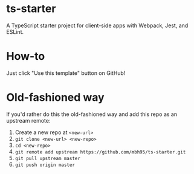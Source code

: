 # ts-starter
A TypeScript starter project for client-side apps with Webpack, Jest, and ESLint.

# How-to
Just click "Use this template" button on GitHub!

# Old-fashioned way
If you'd rather do this the old-fashioned way and add this repo as an upstream remote:

1.  Create a new repo at `<new-url>`
1.  `git clone <new-url> <new-repo>`
1.  `cd <new-repo>`
1.  `git remote add upstream https://github.com/mbh95/ts-starter.git`
1.  `git pull upstream master`
1.  `git push origin master`
